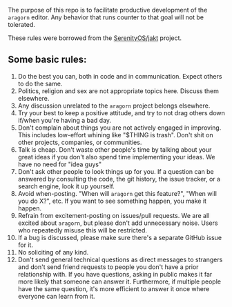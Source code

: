 The purpose of this repo is to facilitate productive development of the `aragorn`
editor. Any behavior that runs counter to that goal will not be tolerated.

These rules were borrowed from the [SerenityOS/jakt](https://github.com/SerenityOS/jakt) project.

## Some basic rules:

1. Do the best you can, both in code and in communication. Expect others to do the same.
2. Politics, religion and sex are not appropriate topics here. Discuss them elsewhere.
3. Any discussion unrelated to the `aragorn` project belongs elsewhere.
4. Try your best to keep a positive attitude, and try to not drag others down if/when you're having a bad day.
5. Don't complain about things you are not actively engaged in improving. This includes low-effort whining like "$THING
   is trash". Don't shit on other projects, companies, or communities.
8. Talk is cheap. Don't waste other people's time by talking about your great ideas if you don't also spend time
   implementing your ideas. We have no need for "idea guys"
9. Don't ask other people to look things up for you. If a question can be answered by consulting the code, the git
   history, the issue tracker, or a search engine, look it up yourself.
10. Avoid when-posting. "When will `aragorn` get this feature?", "When will you do X?", etc. If you want to see something
    happen, you make it happen.
11. Refrain from excitement-posting on issues/pull requests. We are all excited about `aragorn`, but please don't add
    unnecessary noise. Users who repeatedly misuse this will be restricted.
12. If a bug is discussed, please make sure there's a separate GitHub issue for it.
13. No soliciting of any kind.
15. Don't send general technical questions as direct messages to strangers and don't send friend requests to people you
    don't have a prior relationship with. If you have questions, asking in public makes it far more likely that someone
    can answer it. Furthermore, if multiple people have the same question, it's more efficient to answer it once where
    everyone can learn from it.
